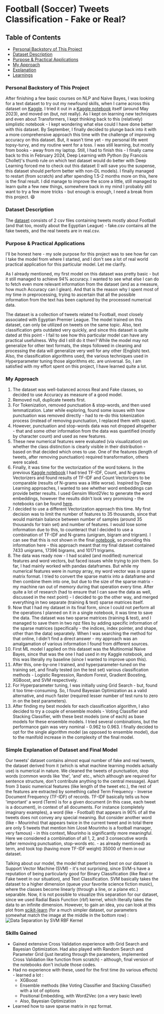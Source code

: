 # Football (Soccer) Tweets Classification - Fake or Real?

## Table of Contents

- [Personal Backstory of This Project](#personal-backstory-of-this-project)
- [Dataset Description](#dataset-description)
- [Purpose & Practical Applications](#purpose--practical-applications)
- [My Approach](#my-approach)
- [Explanation](#simple-explanation-of-dataset-and-final-model)
- [Learnings](#skills-gained)

### Personal Backstory of This Project

After finishing a few basic courses on NLP and Naive Bayes, I was looking for a text dataset to try out my newfound skills, when I came across this dataset on [Kaggle](https://www.kaggle.com/datasets/shawkyelgendy/fake-news-football). I tried it out in a [Kaggle notebook](https://www.kaggle.com/code/koustavin/multinomialnb-with-diff-vectorizers-94-accuracy) itself (around May 2023), and moved on (but, not really). As I kept on learning new techniques and even about Transformers, I kept thinking back to this (relatively) simplistic notebook - I kept wondering what else could I have done better with this dataset. By September, I finally decided to plunge back into it with a more comprehensive approach this time with the challenge of improving accuracy on this dataset. But, it wasn't time yet - my personal life went topsy-turvy, and my routine went for a toss. I was still learning, but mostly from books - away from my laptop. Still, I had to finish this - I finally came back to this in February 2024, Deep Learning with Python (by Francois Chollet)'s thumb rule on which text dataset would do better with Deep Learning forced me to check out this dataset (I will save you the suspense, this dataset should perform better with non-DL models). I finally managed to restart (from scratch) and after spending 1.5-2 months more on this, here is the final result. I did manage to improve the score a little, still managed to learn quite a few new things, somewhere back in my mind I probably still want to try a few more tricks - but enough is enough, I need a break from this project. :smile:

### Dataset Description

The [dataset](https://www.kaggle.com/datasets/shawkyelgendy/fake-news-football) consists of 2 csv files containing tweets mostly about Football (and that too, mostly about the Egyptian League) - fake.csv contains all the fake tweets, and the real tweets are in real.csv.

### Purpose & Practical Applications

I'll be honest here - my sole purpose for this project was to see how far can I take the model from where I started, and I don't see a lot of real world practical application for this particular model. Let me clarify.

As I already mentioned, my first model on this dataset was pretty basic - but it still managed to achieve 94% accuracy. I wanted to see what else I can do to fetch even more relevant information from the dataset (and as a measure, how much Accuracy can I glean). And that is the reason why I spent most of my time in preprocessing, trying to ascertain that all the possible information from the text has been captured by the processed numerical data.

The dataset is a collection of tweets related to Football, most closely associated with Egyptian Premier League. The model trained on this dataset, can only be utilized on tweets on the same topic. Also, text classification gets outdated very quickly, and since this dataset is quite dated at this point - I fail to see how this particular model can have any practical usefulness. Why did I still do it then? While the model may not generalize for other text formats, the steps followed in cleaning and processing the data will generalize very well for any other (English) text. Also, the classification algorithms used, the various techniques used in Hyperparameter tuning those algorithms etc. are universal. So, I am satisfied with my effort spent on this project, I have learned quite a lot.

### My Approach

1) The dataset was well-balanced across Real and Fake classes, so decided to use Accuracy as measure of a good model.
2) Removed null, duplicate tweets first.
3) For Tokenization, removed punctuation & stop-words, and then used lemmatization. Later while exploring, found some issues with how punctuation was removed directly - had to re-do this tokenization process (instead of removing punctuation, I replaced them with space).
4) However, punctuation and stop-words data was not dropped altogether - that and some other information from the data was quantified (mostly by character count) and used as new features.
5) These new numerical features were evaluated (via visualization) on whether the class distinction is clearly visible in their distribution - based on that decided which ones to use. One of the features (length of tweets, after removing punctuation) required transformation, others were scaled.
6) Finally, it was time for the vectorization of the word tokens. In the previous [Kaggle notebook](https://www.kaggle.com/code/koustavin/multinomialnb-with-diff-vectorizers-94-accuracy) I had tried TF-IDF, Count, and N-grams Vectorizers and found results of TF-IDF and Count Vectorizers to be comparable (results of N-grams was a little worse). Inspired by Deep Learning approaches, I wanted to see whether word embeddings can provide better results. I used Gensim Word2Vec to generate the word embeddings, however the results didn't look very promising - the notebooks can be found [here](Word2Vec).
7) I decided to use a different Vectorization approach this time. My first decision was to limit the number of features to 35 thousands, since that would maintain balance between number of samples (around 35 thousands for train set) and number of features. I would lose some information due to this, to counteract that I decided to use a combination of TF-IDF and N-grams (unigram, bigram and trigram). I can see that this is not shown in the final [notebook](Code\0_DataPreprocessing.ipynb), so providing this information here - this approach meant that my final dataset contained 7433 unigrams, 17396 bigrams, and 10171 trigrams.
8) The data was ready now - I had scaled (and modified) numerical features and word vectors, but faced issues while trying to join them. So far, I had mainly worked with pandas dataframes. But while my numerical features were in numpy array, my word vector was in sparse matrix format. I tried to convert the sparse matrix into a dataframe and then combine them into one, but due to the size of the sparse matrix - my machine ran out of memory during that operation every time. After quite a lot of research (had to ensure that I can save the data as well, discussed in the next point) - I decided to go the other way, and merged everything in two separate (training & test) sparse matrices itself.
9) Now that I had my dataset in its final form, since I could not perform all the operations I planned on it in a single notebook, it was time to save the data. The dataset was two sparse matrices (training & test), and I managed to save them in two npz files by adding specific information of the sparse matrices (specifically - the indices, index pointer, and shape, other than the data) separately. When I was searching the method for that online, I didn't find a direct answer - my approach was an amalgamation of various information I found from different sources.
10) First ML model I applied on this dataset was the Multinomial Naive Bayes, since that was the one I had used in my Kaggle notebook, and this was literally my baseline (since I wanted to improve upon this).
11) After this, one-by-one I trained, and hyperparameter-tuned on the training set, and finally tested (on the test set) various classification methods - Logistic Regression, Random Forest, Gradient Boosting, XGBoost, and SVM respectively.
12) For Hyperparameter tuning, I was initially using Grid Search - but, found it too time-consuming. So, I found Bayesian Optimization as a valid alternative, and much faster (required lesser number of test runs to zero in on the best parameters).
13) After finding my best models for each classification algorithm, I also decided to try a couple of ensemble models - Voting Classifier and Stacking Classifier, with these best models (one of each) as base models for these ensemble models. I tried several combinations, but the performance gain was very nominal - 0.962 to 0.963. I finally decided to opt for the single algorithm model (as opposed to ensemble model), due to the manifold increase in the complexity of the final model.

### Simple Explanation of Dataset and Final Model

Our tweets' dataset contains almost equal number of fake and real tweets, the dataset derived from it (which is what machine learning models actually use) is numerical in nature. We cleaned the tweets of punctuation, stop words (common words like 'the', 'and' etc., which although are required for sentence structure, don't contribute anything to the central message). Apart from 3 basic numerical features (like length of the tweet etc.), the rest of the features are extracted by something called Term Frequency - Inverse Document Frequency (TF-IDF) of records. TF-IDF basically tells us how 'important' a word (Term) is for a given document (in this case, each tweet is a document), in context of all documents. For instance (completely imaginary examples), a word (like - Football) that appears in 90% of all the tweets does not convey any special meaning. But consider another word (like - Mourinho) that appears twice in the current tweet and in total there are only 5 tweets that mention him (José Mourinho is a football manager, very famous) - in this context, Mourinho is significantly more meaningful. Here we considered a combination of all 1, 2, and 3 consecutive words (after removing punctuation, stop-words etc. - as already mentioned) as term, and took top (having more TF-IDF weight) 35000 of them in our dataset.

Talking about our model, the model that performed best on our dataset is Support Vector Machine (SVM) - it's not surprising, since SVM-s have a reputation of being particularly good for Binary Classification (like Real or Fake tweet in our situation), and Text Classification. SVM basically takes the dataset to a higher dimension (queue your favorite science fiction music), where the classes become linearly (through a line, or a plane etc.) separable. Now, it is not possible to visualize this separation for our dataset, since we used Radial Basis Function (rbf) kernel, which literally takes the data to an infinite dimension. However, to gain an idea, you can look at this plot from [scikit-learn](https://scikit-learn.org/stable/auto_examples/svm/plot_rbf_parameters.html) (for a much simpler dataset, our parameters somewhat match the image at the middle in the bottom row) : ![Data Separation by SVM RBF Kernel](https://scikit-learn.org/stable/_images/sphx_glr_plot_rbf_parameters_001.png)


### Skills Gained

- Gained extensive Cross Validation experience with Grid Search and Bayesian Optimization. Had also played with Random Search and Parameter Grid (just iterating through the parameters, implemented Cross Validation like function from scratch) - although, final version of the notebooks don't include those codes.
- Had no experience with these, used for the first time (to various effects) - learned a lot :
  - XGBoost
  - Ensemble methods (like Voting Classifier and Stacking Classifier) with a lot of options
  - Positional Embedding, with Word2Vec (on a very basic level)
  - Also, Bayesian Optimization
- Learned how to save sparse matrix in npz format.
